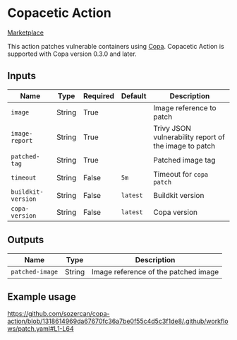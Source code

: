# Copacetic Action

[Marketplace](https://github.com/marketplace/actions/copacetic-action)

This action patches vulnerable containers using [Copa](https://github.com/project-copacetic/copacetic).
Copacetic Action is supported with Copa version 0.3.0 and later.

## Inputs

| Name               | Type   | Required | Default  | Description                                           |
| ------------------ | ------ | -------- | -------- | ----------------------------------------------------- |
| `image`            | String | True     |          | Image reference to patch                              |
| `image-report`     | String | True     |          | Trivy JSON vulnerability report of the image to patch |
| `patched-tag`      | String | True     |          | Patched image tag                                     |
| `timeout`          | String | False    | `5m`     | Timeout for `copa patch`                              |
| `buildkit-version` | String | False    | `latest` | Buildkit version                                      |
| `copa-version`     | String | False    | `latest` | Copa version                                          |

## Outputs

| Name            | Type   | Description                          |
| --------------- | ------ | ------------------------------------ |
| `patched-image` | String | Image reference of the patched image |

## Example usage

https://github.com/sozercan/copa-action/blob/1318614969da67670fc36a7be0f55c4d5c3f1de8/.github/workflows/patch.yaml#L1-L64
